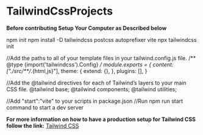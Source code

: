 # TailwindCssProjects
<b>Before contributing Setup Your Computer as Described below</b>

npm init
npm install -D tailwindcss postcss autoprefixer vite
npx tailwindcss init

//Add the paths to all of your template files in your tailwind.config.js file.
/** @type {import('tailwindcss').Config} */
module.exports = {
  content: ["./src/**/*.{html,js}"],
  theme: {
    extend: {},
  },
  plugins: [],
}

//Add the @tailwind directives for each of Tailwind’s layers to your main CSS file.
@tailwind base;
@tailwind components;
@tailwind utilities;

//Add "start":"vite" to your scripts in package.json
//Run npm run start command to start a dev server

<B>For more information on how to have a production setup for Tailwind CSS follow the link:</B>
<a href="https://tailwindcss.com/docs/installation/using-postcss">Tailwind CSS</a>
